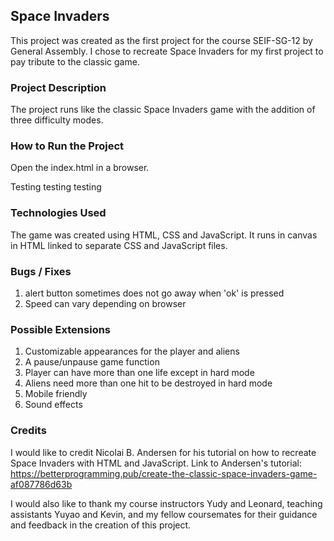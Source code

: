 ## Space Invaders 
This project was created as the first project for the course SEIF-SG-12 by General Assembly. I chose to recreate Space Invaders for my first project to pay tribute to the classic game.

### Project Description
The project runs like the classic Space Invaders game with the addition of three difficulty modes.

### How to Run the Project
Open the index.html in a browser.

Testing testing testing

### Technologies Used
The game was created using HTML, CSS and JavaScript. It runs in canvas in HTML linked to separate CSS and JavaScript files.

### Bugs / Fixes
1) alert button sometimes does not go away when 'ok' is pressed
2) Speed can vary depending on browser

### Possible Extensions
1) Customizable appearances for the player and aliens
2) A pause/unpause game function
3) Player can have more than one life except in hard mode
4) Aliens need more than one hit to be destroyed in hard mode
5) Mobile friendly
6) Sound effects

### Credits
I would like to credit Nicolai B. Andersen for his tutorial on how to recreate Space Invaders with HTML and JavaScript. Link to Andersen's tutorial: https://betterprogramming.pub/create-the-classic-space-invaders-game-af087786d63b 

I would also like to thank my course instructors Yudy and Leonard, teaching assistants Yuyao and Kevin, and my fellow coursemates for their guidance and feedback in the creation of this project.
